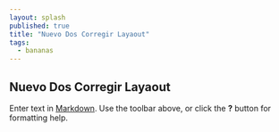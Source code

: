 ```yaml
---
layout: splash
published: true
title: "Nuevo Dos Corregir Layaout"
tags:
  - bananas
---
```

## Nuevo Dos Corregir Layaout

Enter text in [Markdown](http://daringfireball.net/projects/markdown/). Use the toolbar above, or click the **?** button for formatting help.
